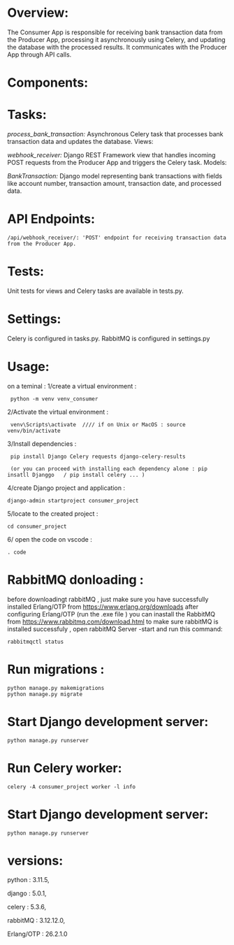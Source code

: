 # Overview:
The Consumer App is responsible for receiving bank transaction data from the Producer App,
processing it asynchronously using Celery, and updating the database with the processed results.
It communicates with the Producer App through API calls.

# Components:

   # Tasks:

_process_bank_transaction:_ Asynchronous Celery task that processes bank transaction data and updates the database.
Views:

_webhook_receiver:_ Django REST Framework view that handles incoming POST requests from the Producer App and triggers the Celery task.
Models:

_BankTransaction:_ Django model representing bank transactions with fields like account number, transaction amount, transaction date, and processed data.

 # API Endpoints:

    /api/webhook_receiver/: 'POST' endpoint for receiving transaction data from the Producer App.
    
  # Tests:

Unit tests for views and Celery tasks are available in tests.py.
  # Settings:

Celery is configured in tasks.py.
RabbitMQ is configured in settings.py
# Usage:
on a teminal :
   1/create a virtual environment :
   
     python -m venv venv_consumer
    
  2/Activate the virtual environment :
  
     venv\Scripts\activate  //// if on Unix or MacOS : source venv/bin/activate
    
 3/Install dependencies :
 
     pip install Django Celery requests django-celery-results

     (or you can proceed with installing each dependency alone : pip insatll Djanggo   / pip install celery ... ) 
   
 4/create Django project and application :
 
    django-admin startproject consumer_project
   
 5/locate to the created project :
 
    cd consumer_project 
   
 6/ open the code on vscode :
 
    . code 
    
# RabbitMQ donloading :

before downloadingt rabbitMQ , 
just make sure you have successfully installed Erlang/OTP from   https://www.erlang.org/downloads
after configuring Erlang/OTP (run the .exe file ) you can inastall the RabbitMQ 
from  https://www.rabbitmq.com/download.html
  to make sure rabbitMQ is installed successfuly , open rabbitMQ Server -start and run this command:

    rabbitmqctl status
    
# Run migrations : 
    python manage.py makemigrations 
    python manage.py migrate
    
# Start Django development server: 
    python manage.py runserver

# Run Celery worker: 

    celery -A consumer_project worker -l info
  
# Start Django development server: 

    python manage.py runserver

# versions:
   python : 3.11.5,
   
   django : 5.0.1,
   
   celery : 5.3.6,
   
   rabbitMQ : 3.12.12.0,
   
   Erlang/OTP : 26.2.1.0
